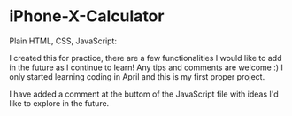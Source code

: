# iPhone-X-Calculator
Plain HTML, CSS, JavaScript:

I created this for practice, there are a few functionalities I would like to add in the future as I continue to learn! Any tips and comments are welcome :)
I only started learning coding in April and this is my first proper project.

I have added a comment at the buttom of the JavaScript file with ideas I'd like to explore in the future.

